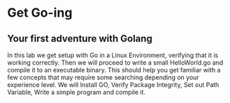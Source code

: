 # Get Go-ing
## Your first adventure with Golang
In this lab we get setup with Go in a Linux Environment, verifying that it is working correctly.
Then we will proceed to write a small HelloWorld.go and compile it to an executable binary.
This should help you get familiar with a few concepts that may require some searching depending on your experience level. We will Install GO, Verify Package Integrity, Set out Path Variable, Write a simple program and compile it. 